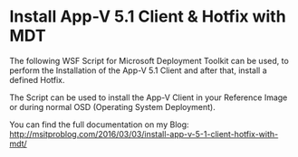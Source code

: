 # Install App-V 5.1 Client & Hotfix with MDT

The following WSF Script for Microsoft Deployment Toolkit can be used, to perform the Installation of the App-V 5.1 Client and after that, install a defined Hotfix.

The Script can be used to install the App-V Client in your Reference Image or during normal OSD (Operating System Deployment).

You can find the full documentation on my Blog: http://msitproblog.com/2016/03/03/install-app-v-5-1-client-hotfix-with-mdt/
